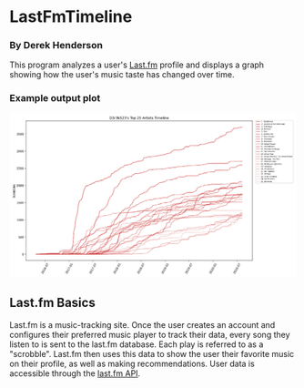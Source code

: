 # LastFmTimeline

### By Derek Henderson

This program analyzes a user's [Last.fm](https://www.last.fm/) profile and displays a graph showing how the user's music taste has changed over time.

### Example output plot
![example](https://raw.githubusercontent.com/D3r3k23/LastFmTimeline/master/timeline.png)

## Last.fm Basics
Last.fm is a music-tracking site. Once the user creates an account and configures their preferred music player to track their data, every song they listen to is sent to the last.fm database. Each play is referred to as a "scrobble". Last.fm then uses this data to show the user their favorite music on their profile, as well as making recommendations. User data is accessible through the [last.fm API](https://www.last.fm/api).
